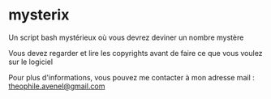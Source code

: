 # mysterix
Un script bash mystérieux où vous devrez deviner un nombre mystère

Vous devez regarder et lire les copyrights avant de faire ce que vous voulez sur le logiciel

Pour plus d'informations, vous pouvez me contacter à mon adresse mail : theophile.avenel@gmail.com


